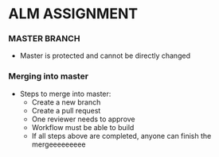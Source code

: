 # ALM ASSIGNMENT

### MASTER BRANCH
- Master is protected and cannot be directly changed

### Merging into master
- Steps to merge into master:
  - Create a new branch 
  - Create a pull request 
  - One reviewer needs to approve 
  - Workflow must be able to build
  - If all steps above are completed, anyone can finish the mergeeeeeeeee
